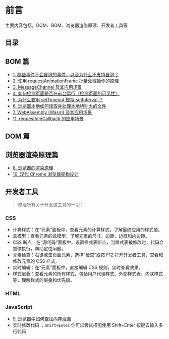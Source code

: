 
# 前言


主要内容包括，DOM、BOM、浏览器渲染原理、开发者工具等


## 目录
<!-- toc -->
 ## BOM 篇 

- [1. 哪些事件不会冒泡的事件，以及为什么不支持冒泡？](/post/7cRlGnSu.html)
- [2. 使用 requestAnimationFrame 批量处理操作的原理](/post/vCdo8uDh.html)
- [3. MessageChannel 及其应用场景](/post/MWBihAEm.html)
- [4. 如何检测页面是否在前台运行（检测页面的可见性）](/post/ky8BNA6P.html)
- [5. 为什么要用 setTimeout 模拟 setInterval ？](/post/zbgylJlz.html)
- [6. 浏览器本地如何读取并处理本地特别大的文件](/post/R4sOTGQ3.html)
- [7. WebAssembly (Wasm) 及其应用场景](/post/Ug5FEab2.html)
- [11. requestIdleCallback 的应用场景](/post/Pmp06AG3.html)

## DOM 篇


## 浏览器渲染原理篇

- [8. 浏览器的渲染原理](/post/MLGEykBV.html)
- [10. 现代 Chrome 浏览器架构设计](/post/Pq0GzBjX.html)

## 开发者工具

> 整理所有关于开发这工具的一切！

### CSS 

- 计算样式：在“元素”面板中，查看元素的计算样式，了解最终应用的样式值。
- 盒模型：查看元素的盒模型，了解元素的尺寸、边距、边框和内边距。
- CSS 断点：在“源代码”面板中，设置样式表断点，当样式表被修改时，代码会暂停执行，帮助定位问题。
- 元素检查：右键点击页面元素，选择“检查”或按 F12 打开开发者工具，查看和修改元素的 CSS 样式。
- 实时编辑：在“元素”面板中，直接编辑 CSS 规则，实时查看效果。
- 样式层叠：查看元素的所有样式，包括用户代理样式、外部样式表、内联样式等，理解样式的层叠和优先级。

### HTML

### JavaScript

- [9. 浏览器中如何查找内存泄漏](/post/xyGXILev.html)
- 实时修改代码 ：`Shift+Enter` 你可以尝试搭配使用 Shift+Enter 按键去输入多行代码

